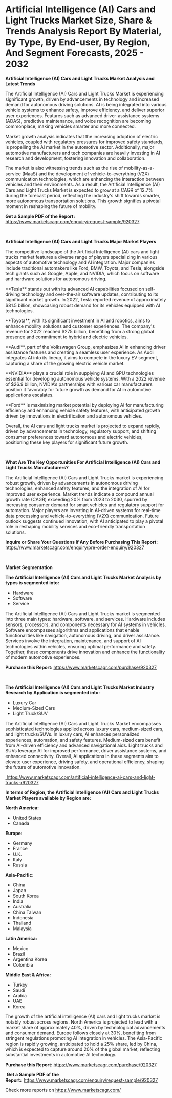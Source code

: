 <p><h1>Artificial Intelligence (AI) Cars and Light Trucks Market Size, Share & Trends Analysis Report By Material, By Type, By End-user, By Region, And Segment Forecasts, 2025 - 2032</h1></p><p><strong>Artificial Intelligence (AI) Cars and Light Trucks Market Analysis and Latest Trends</strong></p>
<p><p>The Artificial Intelligence (AI) Cars and Light Trucks Market is experiencing significant growth, driven by advancements in technology and increased demand for autonomous driving solutions. AI is being integrated into various vehicle systems to enhance safety, improve efficiency, and deliver superior user experiences. Features such as advanced driver-assistance systems (ADAS), predictive maintenance, and voice recognition are becoming commonplace, making vehicles smarter and more connected.</p><p>Market growth analysis indicates that the increasing adoption of electric vehicles, coupled with regulatory pressures for improved safety standards, is propelling the AI market in the automotive sector. Additionally, major automotive manufacturers and tech companies are heavily investing in AI research and development, fostering innovation and collaboration.</p><p>The market is also witnessing trends such as the rise of mobility-as-a-service (MaaS) and the development of vehicle-to-everything (V2X) communication technologies, which are enhancing the interaction between vehicles and their environments. As a result, the Artificial Intelligence (AI) Cars and Light Trucks Market is expected to grow at a CAGR of 12.7% during the forecast period, reflecting the industry's shift towards smarter, more autonomous transportation solutions. This growth signifies a pivotal moment in reshaping the future of mobility.</p></p>
<p><strong>Get a Sample PDF of the Report:&nbsp;</strong> <a href="https://www.marketscagr.com/enquiry/request-sample/920327?utm_campaign=3127&utm_medium=2&utm_source=Github&utm_content=ia&utm_term=11032025&utm_id=artificial-intelligence-ai-cars-and-light-trucks">https://www.marketscagr.com/enquiry/request-sample/920327</a></p>
<p>&nbsp;</p>
<p><strong>Artificial Intelligence (AI) Cars and Light Trucks Major Market Players</strong></p>
<p><p>The competitive landscape of the Artificial Intelligence (AI) cars and light trucks market features a diverse range of players specializing in various aspects of automotive technology and AI integration. Major companies include traditional automakers like Ford, BMW, Toyota, and Tesla, alongside tech giants such as Google, Apple, and NVIDIA, which focus on software and hardware solutions for autonomous driving.</p><p>**Tesla** stands out with its advanced AI capabilities focused on self-driving technology and over-the-air software updates, contributing to its significant market growth. In 2022, Tesla reported revenue of approximately $81.5 billion, showcasing robust demand for its vehicles equipped with AI technologies.</p><p>**Toyota**, with its significant investment in AI and robotics, aims to enhance mobility solutions and customer experiences. The company's revenue for 2022 reached $275 billion, benefiting from a strong global presence and commitment to hybrid and electric vehicles.</p><p>**Audi**, part of the Volkswagen Group, emphasizes AI in enhancing driver assistance features and creating a seamless user experience. As Audi integrates AI into its lineup, it aims to compete in the luxury EV segment, capturing a share of the growing electric vehicle market.</p><p>**NVIDIA** plays a crucial role in supplying AI and GPU technologies essential for developing autonomous vehicle systems. With a 2022 revenue of $26.9 billion, NVIDIA’s partnerships with various car manufacturers position it favorably for future growth as demand for AI in automotive applications escalates.</p><p>**Ford** is maximizing market potential by deploying AI for manufacturing efficiency and enhancing vehicle safety features, with anticipated growth driven by innovations in electrification and autonomous vehicles.</p><p>Overall, the AI cars and light trucks market is projected to expand rapidly, driven by advancements in technology, regulatory support, and shifting consumer preferences toward autonomous and electric vehicles, positioning these key players for significant future growth.</p></p>
<p>&nbsp;</p>
<p><strong>What Are The Key Opportunities For Artificial Intelligence (AI) Cars and Light Trucks Manufacturers?</strong></p>
<p><p>The Artificial Intelligence (AI) Cars and Light Trucks market is experiencing robust growth, driven by advancements in autonomous driving technologies, enhanced safety features, and the integration of AI for improved user experience. Market trends indicate a compound annual growth rate (CAGR) exceeding 20% from 2023 to 2030, spurred by increasing consumer demand for smart vehicles and regulatory support for automation. Major players are investing in AI-driven systems for real-time data processing and vehicle-to-everything (V2X) communication. Future outlook suggests continued innovation, with AI anticipated to play a pivotal role in reshaping mobility services and eco-friendly transportation solutions.</p></p>
<p><strong>Inquire or Share Your Questions If Any Before Purchasing This Report:</strong> <a href="https://www.marketscagr.com/enquiry/pre-order-enquiry/920327?utm_campaign=3127&utm_medium=2&utm_source=Github&utm_content=ia&utm_term=11032025&utm_id=artificial-intelligence-ai-cars-and-light-trucks">https://www.marketscagr.com/enquiry/pre-order-enquiry/920327</a></p>
<p>&nbsp;</p>
<p><strong>Market Segmentation</strong></p>
<p><strong>The Artificial Intelligence (AI) Cars and Light Trucks Market Analysis by types is segmented into:</strong></p>
<p><ul><li>Hardware</li><li>Software</li><li>Service</li></ul></p>
<p><p>The Artificial Intelligence (AI) Cars and Light Trucks market is segmented into three main types: hardware, software, and services. Hardware includes sensors, processors, and components necessary for AI systems in vehicles. Software encompasses algorithms and applications that enable functionalities like navigation, autonomous driving, and driver assistance. Services involve the integration, maintenance, and support of AI technologies within vehicles, ensuring optimal performance and safety. Together, these components drive innovation and enhance the functionality of modern automotive experiences.</p></p>
<p><strong>Purchase this Report:&nbsp;</strong><a href="https://www.marketscagr.com/purchase/920327?utm_campaign=3127&utm_medium=2&utm_source=Github&utm_content=ia&utm_term=11032025&utm_id=artificial-intelligence-ai-cars-and-light-trucks">https://www.marketscagr.com/purchase/920327</a></p>
<p>&nbsp;</p>
<p><strong>The Artificial Intelligence (AI) Cars and Light Trucks Market Industry Research by Application is segmented into:</strong></p>
<p><ul><li>Luxury Car</li><li>Medium-Sized Cars</li><li>Light Truck/SUV</li></ul></p>
<p><p>The Artificial Intelligence (AI) Cars and Light Trucks Market encompasses sophisticated technologies applied across luxury cars, medium-sized cars, and light trucks/SUVs. In luxury cars, AI enhances personalized experiences, automation, and safety features. Medium-sized cars benefit from AI-driven efficiency and advanced navigational aids. Light trucks and SUVs leverage AI for improved performance, driver assistance systems, and enhanced connectivity. Overall, AI applications in these segments aim to elevate user experience, driving safety, and operational efficiency, shaping the future of automotive innovation.</p></p>
<p><a href="https://www.marketscagr.com/artificial-intelligence-ai-cars-and-light-trucks-r920327?utm_campaign=3127&utm_medium=2&utm_source=Github&utm_content=ia&utm_term=11032025&utm_id=artificial-intelligence-ai-cars-and-light-trucks">&nbsp;https://www.marketscagr.com/artificial-intelligence-ai-cars-and-light-trucks-r920327</a></p>
<p><strong>In terms of Region, the Artificial Intelligence (AI) Cars and Light Trucks Market Players available by Region are:</strong></p>
<p>
    <p> <strong> North America: </strong>
        <ul>
            <li>United States</li>
            <li>Canada</li>
        </ul>
        </p> 
    <p> <strong> Europe: </strong>
        <ul>
            <li>Germany</li>
            <li>France</li>
            <li>U.K.</li>
            <li>Italy</li>
            <li>Russia</li>
        </ul>
        </p> 
    <p> <strong> Asia-Pacific: </strong>
        <ul>
            <li>China</li>
            <li>Japan</li>
            <li>South Korea</li>
            <li>India</li>
            <li>Australia</li>
            <li>China Taiwan</li>
            <li>Indonesia</li>
            <li>Thailand</li>
            <li>Malaysia</li>
        </ul>
        </p> 
    <p> <strong> Latin America: </strong>
        <ul>
            <li>Mexico</li>
            <li>Brazil</li>
            <li>Argentina Korea</li>
            <li>Colombia</li>
        </ul>
        </p> 
    <p> <strong> Middle East & Africa: </strong>
        <ul>
            <li>Turkey</li>
            <li>Saudi</li>
            <li>Arabia</li>
            <li>UAE</li>
            <li>Korea</li>
        </ul>
    </p>
    </p>
<p><p>The growth of the artificial intelligence (AI) cars and light trucks market is notably robust across regions. North America is projected to lead with a market share of approximately 40%, driven by technological advancements and consumer demand. Europe follows closely at 30%, benefiting from stringent regulations promoting AI integration in vehicles. The Asia-Pacific region is rapidly growing, anticipated to hold a 25% share, led by China, which is expected to capture around 20% of the global market, reflecting substantial investments in automotive AI technology.</p></p>
<p><strong>Purchase this Report: </strong><a href="https://www.marketscagr.com/purchase/920327?utm_campaign=3127&utm_medium=2&utm_source=Github&utm_content=ia&utm_term=11032025&utm_id=artificial-intelligence-ai-cars-and-light-trucks">https://www.marketscagr.com/purchase/920327</a></p>
<p>&nbsp;<strong>Get a Sample PDF of the Report:&nbsp;&nbsp;</strong><a href="https://www.marketscagr.com/enquiry/request-sample/920327?utm_campaign=3127&utm_medium=2&utm_source=Github&utm_content=ia&utm_term=11032025&utm_id=artificial-intelligence-ai-cars-and-light-trucks">https://www.marketscagr.com/enquiry/request-sample/920327</a></p>
<p><strong></strong></p>
<p>Check more reports on <a href="https://www.marketscagr.com/?utm_campaign=3127&utm_medium=2&utm_source=Github&utm_content=ia&utm_term=11032025&utm_id=artificial-intelligence-ai-cars-and-light-trucks">https://www.marketscagr.com/</a></p>